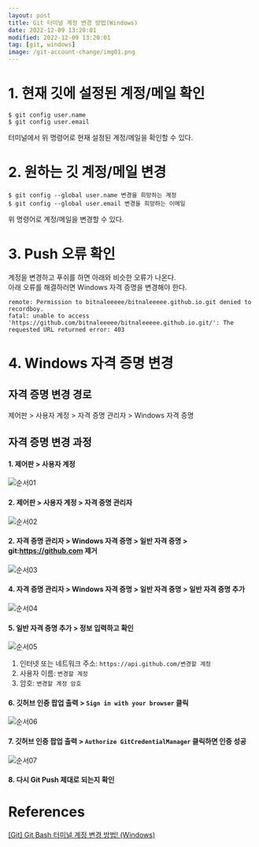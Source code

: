 ```yaml
---
layout: post
title: Git 터미널 계정 변경 방법(Windows)
date: 2022-12-09 13:20:01
modified: 2022-12-09 13:20:01
tag: [git, windows]
image: /git-account-change/img01.png
---
```


# 1. 현재 깃에 설정된 계정/메일 확인
```
$ git config user.name
$ git config user.email
```
터미널에서 위 명령어로 현재 설정된 계정/메일을 확인할 수 있다.

# 2. 원하는 깃 계정/메일 변경
```
$ git config --global user.name 변경을 희망하는 계정
$ git config --global user.email 변경을 희망하는 이메일
```
위 명령어로 계정/메일을 변경할 수 있다.

# 3. Push 오류 확인
계정을 변경하고 푸쉬를 하면 아래와 비슷한 오류가 나온다.  
아래 오류를 해결하러면 Windows 자격 증명을 변경해야 한다.
```
remote: Permission to bitnaleeeee/bitnaleeeee.github.io.git denied to recordboy.
fatal: unable to access 'https://github.com/bitnaleeeee/bitnaleeeee.github.io.git/': The requested URL returned error: 403
```

# 4. Windows 자격 증명 변경
## 자격 증명 변경 경로
제어판 > 사용자 계정 > 자격 증명 관리자 > Windows 자격 증명

## 자격 증명 변경 과정
#### 1. 제어판 > 사용자 계정
![순서01](/git-account-change/img01.png)

#### 2. 제어판 > 사용자 계정 > 자격 증명 관리자
![순서02](/git-account-change/img02.png)

#### 2. 자격 증명 관리자 > Windows 자격 증명 > 일반 자격 증명 > git:https://github.com 제거
![순서03](/git-account-change/img03.png)

#### 4. 자격 증명 관리자 > Windows 자격 증명 > 일반 자격 증명 > 일반 자격 증명 추가
![순서04](/git-account-change/img04.png)

#### 5. 일반 자격 증명 추가 > 정보 입력하고 확인
![순서05](/git-account-change/img05.png)  

1. 인터넷 또는 네트워크 주소: `https://api.github.com/변경할 계정`
2. 사용자 이름: `변경할 계정`
3. 암호: `변경할 계정 암호`

#### 6. 깃허브 인증 팝업 출력 > `Sign in with your browser` 클릭
![순서06](/git-account-change/img06.png)

#### 7. 깃허브 인증 팝업 출력 > `Authorize GitCredentialManager` 클릭하면 인증 성공
![순서07](/git-account-change/img07.png)

#### 8. 다시 Git Push 제대로 되는지 확인

# References
[[Git] Git Bash 터미널 계정 변경 방법! (Windows)](https://somjang.tistory.com/entry/Git-Git-Bash-터미널-계정-변경-방법)

<style>
.page-content img {
    border: 1px solid #ccc;
}
</style>